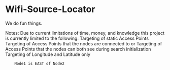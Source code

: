 Wifi-Source-Locator
===================

We do fun things.


Notes:
    Due to current limitations of time, money, and knowledge this project is
    currently limited to the following:
        Targeting of static Access Points
        Targeting of Access Points that the nodes are connected to or
        Targeting of Access Points that the nodes can both see during search 
            initialization
        Targeting of Longitude and Latitude only

        Node1 is EAST of Node2

